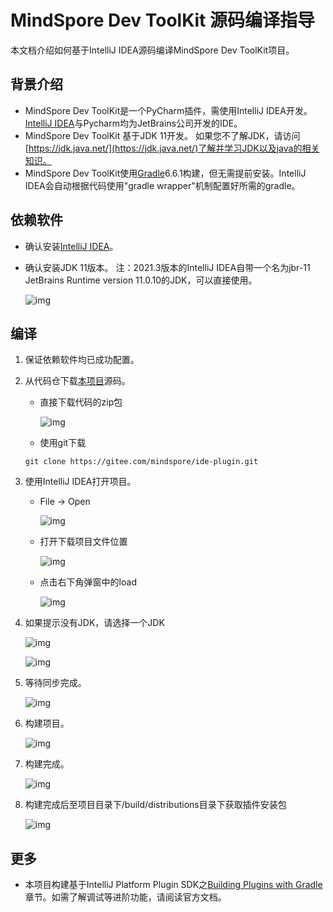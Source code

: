 # MindSpore Dev ToolKit 源码编译指导

本文档介绍如何基于IntelliJ IDEA源码编译MindSpore Dev ToolKit项目。

## 背景介绍

* MindSpore Dev ToolKit是一个PyCharm插件，需使用IntelliJ IDEA开发。[IntelliJ IDEA](https://www.jetbrains.com/idea/download)与Pycharm均为JetBrains公司开发的IDE。
* MindSpore Dev ToolKit 基于JDK 11开发。 如果您不了解JDK，请访问[https://jdk.java.net/](https://jdk.java.net/)了解并学习JDK以及java的相关知识。
* MindSpore Dev ToolKit使用[Gradle](https://gradle.org)6.6.1构建，但无需提前安装。IntelliJ IDEA会自动根据代码使用"gradle wrapper"机制配置好所需的gradle。

## 依赖软件

* 确认安装[IntelliJ IDEA](https://www.jetbrains.com/idea/download)。
* 确认安装JDK 11版本。
  注：2021.3版本的IntelliJ IDEA自带一个名为jbr-11 JetBrains Runtime version 11.0.10的JDK，可以直接使用。
  
   ![img](./images/clip_image031.jpg)

## 编译

1. 保证依赖软件均已成功配置。

2. 从代码仓下载[本项目](https://gitee.com/indspore/ide-plugin)源码。
   * 直接下载代码的zip包

      ![img](./images/clip_image032.jpg)

   * 使用git下载

   ```
   git clone https://gitee.com/mindspore/ide-plugin.git
   ```

3. 使用IntelliJ IDEA打开项目。
   * File -> Open

      ![img](./images/clip_image033.jpg)

   * 打开下载项目文件位置

      ![img](./images/clip_image035.jpg)

   * 点击右下角弹窗中的load

      ![img](./images/clip_image036.jpg)

4. 如果提示没有JDK，请选择一个JDK

   ![img](./images/clip_image037.jpg)

   ![img](./images/clip_image038.jpg)

6. 等待同步完成。

   ![img](./images/clip_image040.jpg)

7. 构建项目。

   ![img](./images/clip_image042.jpg)

8. 构建完成。

   ![img](./images/clip_image044.jpg)

9. 构建完成后至项目目录下/build/distributions目录下获取插件安装包

   ![img](./images/clip_image046.jpg)

## 更多
* 本项目构建基于IntelliJ Platform Plugin SDK之[Building Plugins with Gradle](https://plugins.jetbrains.com/docs/intellij/gradle-build-system.html)章节。如需了解调试等进阶功能，请阅读官方文档。